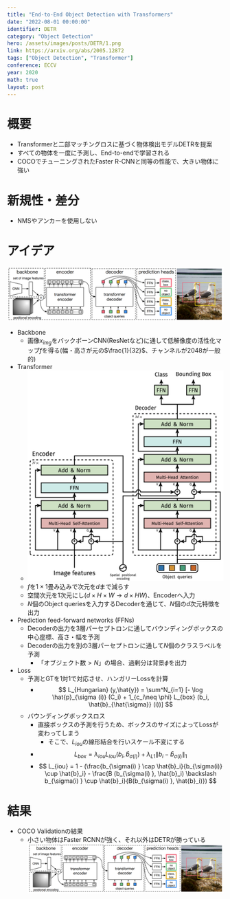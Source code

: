 ```yaml
---
title: "End-to-End Object Detection with Transformers"
date: "2022-08-01 00:00:00"
identifier: DETR
category: "Object Detection"
hero: /assets/images/posts/DETR/1.png
link: https://arxiv.org/abs/2005.12872
tags: ["Object Detection", "Transformer"]
conference: ECCV
year: 2020
math: true
layout: post
---
```


# 概要

- Transformerと二部マッチングロスに基づく物体検出モデルDETRを提案
- すべての物体を一度に予測し、End-to-endで学習される
- COCOでチューニングされたFaster R-CNNと同等の性能で、大きい物体に強い
<!--more-->

# 新規性・差分

- NMSやアンカーを使用しない

# アイデア

![](/assets/images/posts/DETR/1.png)

- Backbone
    - 画像$x_{img}$をバックボーンCNN(ResNetなど)に通して低解像度の活性化マップ$f$を得る(幅・高さが元の$\frac{1}{32}$、チャンネルが$2048$が一般的)
- Transformer
    - ![](/assets/images/posts/DETR/2.png)
    - $f$を$1\times1$畳み込みで次元を$d$まで減らす
    - 空間次元を1次元にし($d \times H \times W \rightarrow d\times HW$)、Encoderへ入力
    - $N$個のObject queriesを入力するDecoderを通じて、$N$個の$d$次元特徴を出力
- Prediction feed-forward networks (FFNs)
    - Decoderの出力を3層パーセプトロンに通してバウンディングボックスの中心座標、高さ・幅を予測
    - Decoderの出力を別の3層パーセプトロンに通して$N$個のクラスラベルを予測
        - 「オブジェクト数$>N$」の場合、過剰分は背景$\phi$を出力
- Loss
    - 予測とGTを1対1で対応させ、ハンガリーLossを計算
        - $$ L_{Hungarian} (y,\hat{y}) = \sum^N_{i=1} [- \log \hat{p}_{\sigma (i)} (C_i) + 1_{c_i\neq \phi} L_{box} (b_i, \hat{b}_{\hat{\sigma}} (i))] $$
    - バウンディングボックスロス
        - 直接ボックスの予測を行うため、ボックスのサイズによってLossが変わってしまう
            - そこで、$L_{iou}$の線形結合を行いスケール不変にする
        - $$ L_{box} = \lambda_{iou} L_{iou} (b_i, \hat{b}_{\sigma (i)}) + \lambda_{L1} \| b_i - \hat{b}_{\sigma (i)} \|_1 $$
        - $$ L_{iou} = 1 - (\frac{b_{\sigma(i)  } \cap \hat{b}_i}{b_{\sigma(i)} \cup \hat{b}_i} - \frac{B (b_{\sigma(i)  }, \hat{b}_i) \backslash  b_{\sigma(i)  } \cup \hat{b}_i}{B(b_{\sigma(i)  }, \hat{b}_i)}) $$

# 結果

- COCO Validationの結果
    - 小さい物体はFaster RCNNが強く、それ以外はDETRが勝っている
    ![](/assets/images/posts/DETR/1.png)
